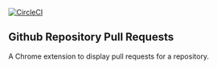 [![CircleCI](https://circleci.com/gh/sbardian/github-repo-pull-request/tree/develop.svg?style=shield)](https://circleci.com/gh/sbardian/github-repo-pull-request/tree/develop)

## Github Repository Pull Requests

A Chrome extension to display pull requests for a repository.
